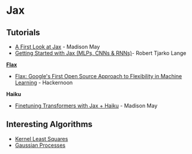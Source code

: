 # Jax


## Tutorials

* [A First Look at Jax](https://www.pragmatic.ml/first-look-at-jax/) - Madison May
* [Getting Started with Jax (MLPs, CNNs & RNNs)](https://roberttlange.github.io/posts/2020/03/blog-post-10/)- Robert Tjarko Lange

[**Flax**](https://github.com/google/flax)
* [Flax: Google's First Open Source Approach to Flexibility in Machine Learning](https://hackernoon.com/flax-googles-open-source-approach-to-flexibility-in-machine-learning-iw9y324j) - Hackernoon

**Haiku**
* [Finetuning Transformers with Jax + Haiku](https://www.pragmatic.ml/finetuning-transformers-with-jax-and-haiku/) - Madison May



## Interesting Algorithms

* [Kernel Least Squares](https://github.com/google/jax/blob/master/examples/kernel_lsq.py)
* [Gaussian Processes](https://github.com/google/jax/blob/master/examples/gaussian_process_regression.py)